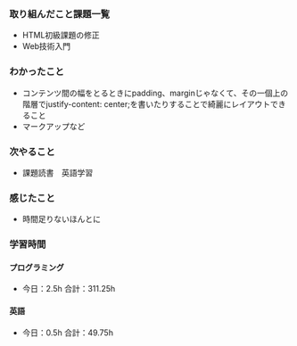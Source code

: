 ### 取り組んだこと課題一覧
- HTML初級課題の修正
- Web技術入門
### わかったこと
- コンテンツ間の幅をとるときにpadding、marginじゃなくて、その一個上の階層でjustify-content: center;を書いたりすることで綺麗にレイアウトできること
- マークアップなど
### 次やること
- 課題読書　英語学習
### 感じたこと
- 時間足りないほんとに
### 学習時間
#### プログラミング
- 今日：2.5h 合計：311.25h
#### 英語
- 今日：0.5h 合計：49.75h